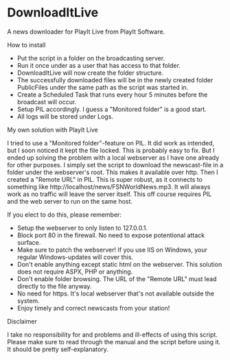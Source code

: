# DownloadItLive
A news downloader for PlayIt Live from PlayIt Software.

How to install

- Put the script in a folder on the broadcasting server.
- Run it once under as a user that has access to that folder.
- DownloadItLive will now create the folder structure.
- The successfully downloaded files will be in the newly created folder PublicFiles under the same path as the script was started in.
- Create a Scheduled Task that runs every hour 5 minutes before the broadcast will occur.
- Setup PIL accordingly. I guess a "Monitored folder" is a good start.
- All logs will be stored under Logs.


My own solution with PlayIt Live

I tried to use a "Monitored folder"-feature on PIL. It did work as intended, but I soon noticed it kept the file locked. This is probably
easy to fix. But I ended up solving the problem with a local webserver as I have one already for other purposes. I simply set the script
to download the newscast-file in a folder under the webserver's root. This makes it available over http. Then I created a "Remote URL" in PIL.
This is super robust, as it connects to something like http://localhost/news/FSNWorldNews.mp3. It will always work as no traffic will leave the
server itself. This off course requires PIL and the web server to run on the same host.

If you elect to do this, please remember:

- Setup the webserver to only listen to 127.0.0.1.
- Block port 80 in the firewall. No need to expose potentional attack surface.
- Make sure to patch the webserver! If you use IIS on Windows, your regular Windows-updates will cover this.
- Don't enable anything except static html on the webserver. This solution does not require ASPX, PHP or anything.
- Don't enable folder browsing. The URL of the "Remote URL" must lead directly to the file anyway.
- No need for https. It's local webserver that's not available outside the system.
- Enjoy timely and correct newscasts from your station!

Disclaimer

I take no responsibility for and problems and ill-effects of using this script. Please make sure to read through the manual and the script before using it. It should be pretty self-explanatory.